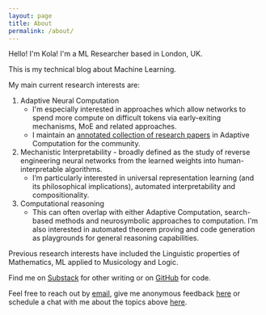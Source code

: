 ```yaml
---
layout: page
title: About
permalink: /about/
---
```


Hello! I'm Kola! I'm a ML Researcher based in London, UK.

<!-- I currently work at Unlikely AI, an AI
lab taking a novel approach to building safe, trustworthy and powerful
Artificial Intelligence. -->

This is my technical blog about Machine Learning.

My main current research interests are:

1. Adaptive Neural Computation
   - I'm especially interested in approaches which allow networks to spend more
     compute on difficult tokens via early-exiting mechanisms, MoE and related
     approaches.
   - I maintain an
     [annotated collection of research papers](https://github.com/koayon/awesome-adaptive-computation)
     in Adaptive Computation for the community.
2. Mechanistic Interpretability - broadly defined as the study of reverse
   engineering neural networks from the learned weights into human-interpretable
   algorithms.
   - I’m particularly interested in universal representation learning (and its
     philosophical implications), automated interpretability and
     compositionality.
3. Computational reasoning
   - This can often overlap with either Adaptive Computation, search-based
     methods and neurosymbolic approaches to computation. I'm also interested in
     automated theorem proving and code generation as playgrounds for general
     reasoning capabilities.

<!-- 4. Modularity in Neural Networks
   - When -->

Previous research interests have included the Linguistic properties of
Mathematics, ML applied to Musicology and Logic.

Find me on [Substack](https://lookingglassworld.substack.com/) for other writing
or on [GitHub](https://github.com/koayon) for code.

Feel free to reach out by [email](mailto:koayon@gmail.com), give me anonymous
feedback [here](https://www.admonymous.co/kola) or schedule a chat with me about the topics above [here](https://cal.com/kolaayonrinde/30min).
